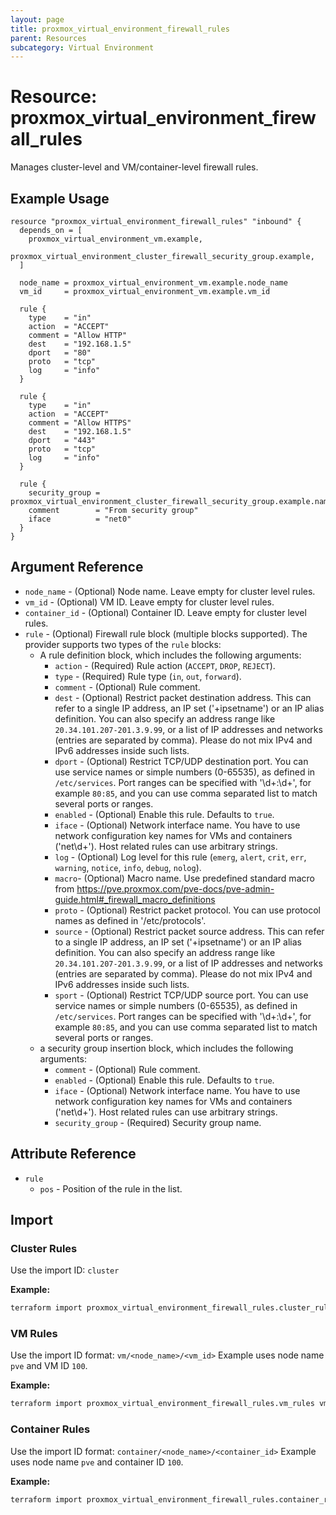 ```yaml
---
layout: page
title: proxmox_virtual_environment_firewall_rules
parent: Resources
subcategory: Virtual Environment
---
```


# Resource: proxmox_virtual_environment_firewall_rules

Manages cluster-level and VM/container-level firewall rules.

## Example Usage

```hcl
resource "proxmox_virtual_environment_firewall_rules" "inbound" {
  depends_on = [
    proxmox_virtual_environment_vm.example,
    proxmox_virtual_environment_cluster_firewall_security_group.example,
  ]

  node_name = proxmox_virtual_environment_vm.example.node_name
  vm_id     = proxmox_virtual_environment_vm.example.vm_id

  rule {
    type    = "in"
    action  = "ACCEPT"
    comment = "Allow HTTP"
    dest    = "192.168.1.5"
    dport   = "80"
    proto   = "tcp"
    log     = "info"
  }

  rule {
    type    = "in"
    action  = "ACCEPT"
    comment = "Allow HTTPS"
    dest    = "192.168.1.5"
    dport   = "443"
    proto   = "tcp"
    log     = "info"
  }

  rule {
    security_group = proxmox_virtual_environment_cluster_firewall_security_group.example.name
    comment        = "From security group"
    iface          = "net0"
  }
}
```

## Argument Reference

- `node_name` - (Optional) Node name. Leave empty for cluster level rules.
- `vm_id` - (Optional) VM ID. Leave empty for cluster level rules.
- `container_id` - (Optional) Container ID. Leave empty for cluster level
    rules.
- `rule` - (Optional) Firewall rule block (multiple blocks supported).
    The provider supports two types of the `rule` blocks:
    - A rule definition block, which includes the following arguments:
        - `action` - (Required) Rule action (`ACCEPT`, `DROP`, `REJECT`).
        - `type` - (Required) Rule type (`in`, `out`, `forward`).
        - `comment` - (Optional) Rule comment.
        - `dest` - (Optional) Restrict packet destination address. This can
            refer to a single IP address, an IP set ('+ipsetname') or an IP
            alias definition. You can also specify an address range
            like `20.34.101.207-201.3.9.99`, or a list of IP addresses and
            networks (entries are separated by comma). Please do not mix IPv4
            and IPv6 addresses inside such lists.
        - `dport` - (Optional) Restrict TCP/UDP destination port. You can use
            service names or simple numbers (0-65535), as defined
            in `/etc/services`. Port ranges can be specified with '\d+:\d+', for
            example `80:85`, and you can use comma separated list to match
            several ports or ranges.
        - `enabled` - (Optional) Enable this rule. Defaults to `true`.
        - `iface` - (Optional) Network interface name. You have to use network
            configuration key names for VMs and containers ('net\d+'). Host
            related rules can use arbitrary strings.
        - `log` - (Optional) Log level for this rule (`emerg`, `alert`, `crit`,
            `err`, `warning`, `notice`, `info`, `debug`, `nolog`).
        - `macro`- (Optional) Macro name. Use predefined standard macro
            from <https://pve.proxmox.com/pve-docs/pve-admin-guide.html#_firewall_macro_definitions>
        - `proto` - (Optional) Restrict packet protocol. You can use protocol
            names as defined in '/etc/protocols'.
        - `source` - (Optional) Restrict packet source address. This can refer
            to a single IP address, an IP set ('+ipsetname') or an IP alias
            definition. You can also specify an address range
            like `20.34.101.207-201.3.9.99`, or a list of IP addresses and
            networks (entries are separated by comma). Please do not mix IPv4
            and IPv6 addresses inside such lists.
        - `sport` - (Optional) Restrict TCP/UDP source port. You can use
            service names or simple numbers (0-65535), as defined
            in `/etc/services`. Port ranges can be specified with '\d+:\d+', for
            example `80:85`, and you can use comma separated list to match
            several ports or ranges.
    - a security group insertion block, which includes the following arguments:
        - `comment` - (Optional) Rule comment.
        - `enabled` - (Optional) Enable this rule. Defaults to `true`.
        - `iface` - (Optional) Network interface name. You have to use network
            configuration key names for VMs and containers ('net\d+'). Host
            related rules can use arbitrary strings.
        - `security_group` - (Required) Security group name.

## Attribute Reference

- `rule`
    - `pos` - Position of the rule in the list.

## Import

### Cluster Rules
Use the import ID: `cluster`

**Example:**
```bash
terraform import proxmox_virtual_environment_firewall_rules.cluster_rules cluster
```

### VM Rules
Use the import ID format: `vm/<node_name>/<vm_id>`
Example uses node name `pve` and VM ID `100`.

**Example:**
```bash
terraform import proxmox_virtual_environment_firewall_rules.vm_rules vm/pve/100
```

### Container Rules
Use the import ID format: `container/<node_name>/<container_id>`
Example uses node name `pve` and container ID `100`.

**Example:**
```bash
terraform import proxmox_virtual_environment_firewall_rules.container_rules container/pve/100
```
